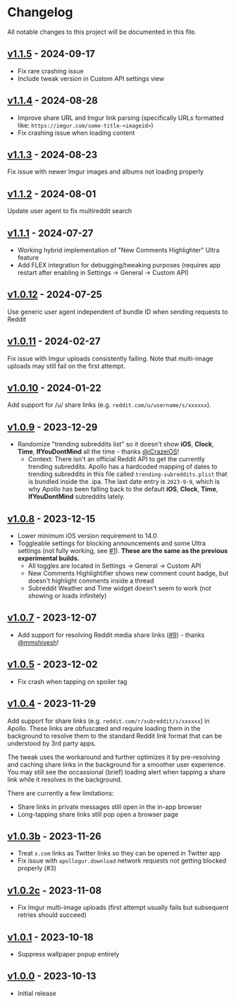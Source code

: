 # Changelog

All notable changes to this project will be documented in this file.

## [v1.1.5] - 2024-09-17

- Fix rare crashing issue
- Include tweak version in Custom API settings view

## [v1.1.4] - 2024-08-28

- Improve share URL and Imgur link parsing (specifically URLs formatted like: `https://imgur.com/some-title-<imageid>`)
- Fix crashing issue when loading content

## [v1.1.3] - 2024-08-23

Fix issue with newer Imgur images and albums not loading properly

## [v1.1.2] - 2024-08-01

Update user agent to fix multireddit search

## [v1.1.1] - 2024-07-27

- Working hybrid implementation of "New Comments Highlighter" Ultra feature
- Add FLEX integration for debugging/tweaking purposes (requires app restart after enabling in Settings -> General -> Custom API)

## [v1.0.12] - 2024-07-25

Use generic user agent independent of bundle ID when sending requests to Reddit

## [v1.0.11] - 2024-02-27

Fix issue with Imgur uploads consistently failing. Note that multi-image uploads may still fail on the first attempt.

## [v1.0.10] - 2024-01-22

Add support for /u/ share links (e.g. `reddit.com/u/username/s/xxxxxx`).

## [v1.0.9] - 2023-12-29

- Randomize "trending subreddits list" so it doesn't show **iOS**, **Clock**, **Time**, **IfYouDontMind** all the time - thanks [@iCrazeiOS](https://github.com/iCrazeiOS)!
    - Context: There isn't an official Reddit API to get the currently trending subreddits. Apollo has a hardcoded mapping of dates to trending subreddits in this file called `trending-subreddits.plist` that is bundled inside the .ipa. The last date entry is `2023-9-9`, which is why Apollo has been falling back to the default **iOS**, **Clock**, **Time**, **IfYouDontMind** subreddits lately.

## [v1.0.8] - 2023-12-15

- Lower minimum iOS version requirement to 14.0
- Toggleable settings for blocking announcements and some Ultra settings (not fully working, see [#1](https://github.com/JeffreyCA/Apollo-ImprovedCustomApi/issues/1)). **These are the same as the previous experimental builds.**
    - All toggles are located in Settings -> General -> Custom API
    - New Comments Highlightifier shows new comment count badge, but doesn't highlight comments inside a thread
    - Subreddit Weather and Time widget doesn't seem to work (not showing or loads infinitely)

## [v1.0.7] - 2023-12-07

- Add support for resolving Reddit media share links ([#9](https://github.com/JeffreyCA/Apollo-ImprovedCustomApi/pull/9)) - thanks [@mmshivesh](https://github.com/mmshivesh)!

## [v1.0.5] - 2023-12-02

- Fix crash when tapping on spoiler tag

## [v1.0.4] - 2023-11-29

Add support for share links (e.g. `reddit.com/r/subreddit/s/xxxxxx`) in Apollo. These links are obfuscated and require loading them in the background to resolve them to the standard Reddit link format that can be understood by 3rd party apps.

The tweak uses the workaround and further optimizes it by pre-resolving and caching share links in the background for a smoother user experience. You may still see the occassional (brief) loading alert when tapping a share link while it resolves in the background.

There are currently a few limitations:
- Share links in private messages still open in the in-app browser
- Long-tapping share links still pop open a browser page

## [v1.0.3b] - 2023-11-26
- Treat `x.com` links as Twitter links so they can be opened in Twitter app
- Fix issue with `apollogur.download` network requests not getting blocked properly (#3)

## [v1.0.2c] - 2023-11-08
- Fix Imgur multi-image uploads (first attempt usually fails but subsequent retries should succeed)

## [v1.0.1] - 2023-10-18
- Suppress wallpaper popup entirely

## [v1.0.0] - 2023-10-13
- Initial release

[v1.1.5]: https://github.com/JeffreyCA/Apollo-ImprovedCustomApi/compare/v1.1.4...v1.1.5
[v1.1.4]: https://github.com/JeffreyCA/Apollo-ImprovedCustomApi/compare/v1.1.3...v1.1.4
[v1.1.3]: https://github.com/JeffreyCA/Apollo-ImprovedCustomApi/compare/v1.1.2...v1.1.3
[v1.1.2]: https://github.com/JeffreyCA/Apollo-ImprovedCustomApi/compare/v1.1.1...v1.1.2
[v1.1.1]: https://github.com/JeffreyCA/Apollo-ImprovedCustomApi/compare/v1.0.12...v1.1.1
[v1.0.12]: https://github.com/JeffreyCA/Apollo-ImprovedCustomApi/compare/v1.0.11...v1.0.12
[v1.0.11]: https://github.com/JeffreyCA/Apollo-ImprovedCustomApi/compare/v1.0.10...v1.0.11
[v1.0.10]: https://github.com/JeffreyCA/Apollo-ImprovedCustomApi/compare/v1.0.9...v1.0.10
[v1.0.9]: https://github.com/JeffreyCA/Apollo-ImprovedCustomApi/compare/v1.0.8...v1.0.9
[v1.0.8]: https://github.com/JeffreyCA/Apollo-ImprovedCustomApi/compare/v1.0.7...v1.0.8
[v1.0.7]: https://github.com/JeffreyCA/Apollo-ImprovedCustomApi/compare/v1.0.5...v1.0.7
[v1.0.5]: https://github.com/JeffreyCA/Apollo-ImprovedCustomApi/compare/v1.0.4...v1.0.5
[v1.0.4]: https://github.com/JeffreyCA/Apollo-ImprovedCustomApi/compare/v1.0.3b...v1.0.4
[v1.0.3b]: https://github.com/JeffreyCA/Apollo-ImprovedCustomApi/compare/v1.0.2c...v1.0.3b
[v1.0.2c]: https://github.com/JeffreyCA/Apollo-ImprovedCustomApi/compare/v1.0.1...v1.0.2c
[v1.0.1]: https://github.com/JeffreyCA/Apollo-ImprovedCustomApi/compare/v1.0.0...v1.0.1
[v1.0.0]: https://github.com/JeffreyCA/Apollo-ImprovedCustomApi/compare/v1.0.0
